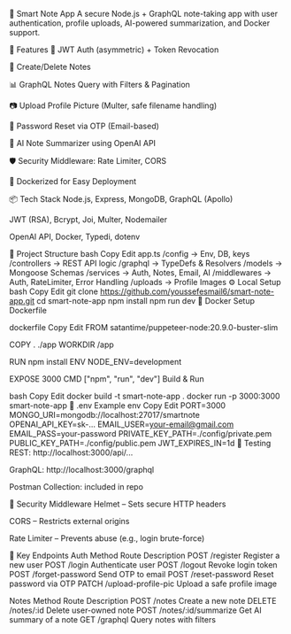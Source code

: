 🧠 Smart Note App
A secure Node.js + GraphQL note-taking app with user authentication, profile uploads, AI-powered summarization, and Docker support.

🚀 Features
🔐 JWT Auth (asymmetric) + Token Revocation

📝 Create/Delete Notes

📊 GraphQL Notes Query with Filters & Pagination

📷 Upload Profile Picture (Multer, safe filename handling)

🔁 Password Reset via OTP (Email-based)

🤖 AI Note Summarizer using OpenAI API

🛡️ Security Middleware: Rate Limiter, CORS

🐳 Dockerized for Easy Deployment

📦 Tech Stack
Node.js, Express, MongoDB, GraphQL (Apollo)

JWT (RSA), Bcrypt, Joi, Multer, Nodemailer

OpenAI API, Docker, Typedi, dotenv

📁 Project Structure
bash
Copy
Edit
app.ts
/config         → Env, DB, keys
/controllers    → REST API logic
/graphql        → TypeDefs & Resolvers
/models         → Mongoose Schemas
/services       → Auth, Notes, Email, AI
/middlewares    → Auth, RateLimiter, Error Handling
/uploads        → Profile Images
⚙️ Local Setup
bash
Copy
Edit
git clone https://github.com/youssefesmail6/smart-note-app.git
cd smart-note-app
npm install
npm run dev
🐳 Docker Setup
Dockerfile

dockerfile
Copy
Edit
FROM satantime/puppeteer-node:20.9.0-buster-slim

COPY . ./app
WORKDIR /app

RUN npm install
ENV NODE_ENV=development

EXPOSE 3000
CMD ["npm", "run", "dev"]
Build & Run

bash
Copy
Edit
docker build -t smart-note-app .
docker run -p 3000:3000 smart-note-app
📄 .env Example
env
Copy
Edit
PORT=3000
MONGO_URI=mongodb://localhost:27017/smartnote
OPENAI_API_KEY=sk-...
EMAIL_USER=your-email@gmail.com
EMAIL_PASS=your-password
PRIVATE_KEY_PATH=./config/private.pem
PUBLIC_KEY_PATH=./config/public.pem
JWT_EXPIRES_IN=1d
🧪 Testing
REST: http://localhost:3000/api/...

GraphQL: http://localhost:3000/graphql

Postman Collection: included in repo

🔐 Security Middleware
Helmet – Sets secure HTTP headers

CORS – Restricts external origins

Rate Limiter – Prevents abuse (e.g., login brute-force)

🔧 Key Endpoints
Auth
Method	Route	Description
POST	/register	Register a new user
POST	/login	Authenticate user
POST	/logout	Revoke login token
POST	/forget-password	Send OTP to email
POST	/reset-password	Reset password via OTP
PATCH	/upload-profile-pic	Upload a safe profile image

Notes
Method	Route	Description
POST	/notes	Create a new note
DELETE	/notes/:id	Delete user-owned note
POST	/notes/:id/summarize	Get AI summary of a note
GET	/graphql	Query notes with filters
